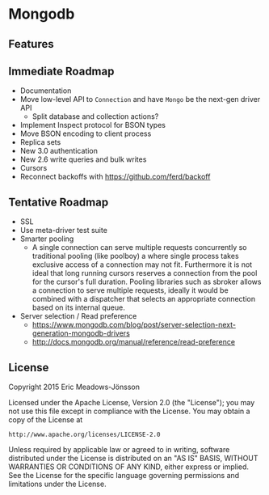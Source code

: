 Mongodb
=======

## Features

## Immediate Roadmap

  * Documentation
  * Move low-level API to `Connection` and have `Mongo` be the next-gen driver API
    - Split database and collection actions?
  * Implement Inspect protocol for BSON types
  * Move BSON encoding to client process
  * Replica sets
  * New 3.0 authentication
  * New 2.6 write queries and bulk writes
  * Cursors
  * Reconnect backoffs with https://github.com/ferd/backoff

## Tentative Roadmap

  * SSL
  * Use meta-driver test suite
  * Smarter pooling
    - A single connection can serve multiple requests concurrently so traditional
      pooling (like poolboy) a where single process takes exclusive access of a
      connection may not fit. Furthermore it is not ideal that long running
      cursors reserves a connection from the pool for the cursor's full duration.
      Pooling libraries such as sbroker allows a connection to serve multiple
      requests, ideally it would be combined with a dispatcher that selects an
      appropriate connection based on its internal queue.
  * Server selection / Read preference
    - https://www.mongodb.com/blog/post/server-selection-next-generation-mongodb-drivers
    - http://docs.mongodb.org/manual/reference/read-preference

## License

Copyright 2015 Eric Meadows-Jönsson

Licensed under the Apache License, Version 2.0 (the "License");
you may not use this file except in compliance with the License.
You may obtain a copy of the License at

    http://www.apache.org/licenses/LICENSE-2.0

Unless required by applicable law or agreed to in writing, software
distributed under the License is distributed on an "AS IS" BASIS,
WITHOUT WARRANTIES OR CONDITIONS OF ANY KIND, either express or implied.
See the License for the specific language governing permissions and
limitations under the License.
